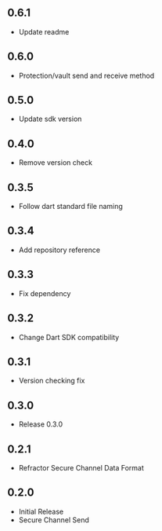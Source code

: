 ## 0.6.1

- Update readme

## 0.6.0

- Protection/vault send and receive method

## 0.5.0

- Update sdk version

## 0.4.0

- Remove version check

## 0.3.5

- Follow dart standard file naming

## 0.3.4

- Add repository reference

## 0.3.3

- Fix dependency

## 0.3.2

- Change Dart SDK compatibility

## 0.3.1

- Version checking fix

## 0.3.0

- Release 0.3.0

## 0.2.1

- Refractor Secure Channel Data Format

## 0.2.0

- Initial Release
- Secure Channel Send
